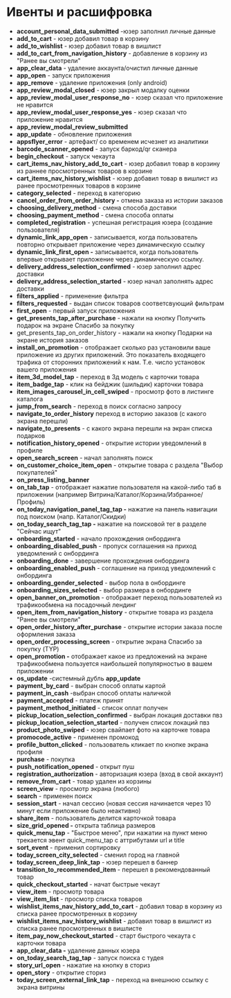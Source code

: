 # Ивенты и расшифровка

* **account\_personal\_data\_submitted** -юзер заполнил личные данные
* **add\_to\_cart** - юзер добавил товар в корзину
* **add\_to\_wishlist** - юзер добавил товар в вишлист
* **add\_to\_cart\_from\_navigation\_history** - добавление в корзину из "Ранее вы смотрели"
* **app\_clear\_data** - удаление аккаунта/очистил личные данные
* **app\_open** - запуск приложения
* **app\_remove** - удаление приложения (only android)
* **app\_review\_modal\_closed** - юзер закрыл модалку оценки
* **app\_review\_modal\_user\_response\_no** - юзер сказал что приложение не нравится
* **app\_review\_modal\_user\_response\_yes** - юзер сказал что приложение нравится
* **app\_review\_modal\_review\_submitted**
* **app\_update** - обновление приложения
* **appsflyer\_error** - артефакт/ со временем исчезнет из аналитики
* **barcode\_scanner\_opened** - запуск баркод/qr сканера
* **begin\_checkout** - запуск чекаута
* **cart\_items\_nav\_history\_add\_to\_cart** - юзер добавил товар в корзину из раннее просмотренных товаров в корзине
* **cart\_items\_nav\_history\_wishlist** - юзер добавил товар в вишлист из ранее просмотренных товаров в корзине
* **category\_selected** - переход в категорию
* **cancel\_order\_from\_order\_history -** отмена заказа из истории заказов
* **choosing\_delivery\_method** - смена способа доставки
* **choosing\_payment\_method** - смена способа оплаты
* **completed\_registration** - успешная регистрация юзера (создание пользователя)
* **dynamic\_link\_app\_open** - записывается, когда пользователь повторно открывает приложение через динамическую ссылку
* **dynamic\_link\_first\_open -** записывается, когда пользователь впервые открывает приложение через динамическую ссылку.
* **delivery\_address\_selection\_confirmed** - юзер заполнил адрес доставки
* **delivery\_address\_selection\_started** - юзер начал заполнять адрес доставки
* **filters\_applied** - применение фильтра
* **filters\_requested** - выдан список товаров соответсвующий фильтрам
* **first\_open** - первый запуск приложения
* **get\_presents\_tap\_after\_purchase** - нажали на кнопку Получить подарок на экране Спасибо за покупку
* get\_presents\_tap\_on\_order\_history - нажали на кнопку Подарки на экране история заказов
* **install\_on\_promotion** - отображает сколько раз установили ваше приложение из других приложений. Это показатель входящего трафика от сторонних приложений к нам. Т.е. число установок вашего приложения
* **item\_3d\_model\_tap** - переход в 3д модель с карточки товара
* **item\_badge\_tap** - клик на бейджик (шильдик) карточки товара
* **item\_images\_carousel\_in\_cell\_swiped** - просмотр фото в листинге каталога
* **jump\_from\_search** - переход в поиск согласно запросу
* **navigate\_to\_order\_history** переход в историю заказов (с какого экрана перешли)
* **navigate\_to\_presents** - с какого экрана перешли на экран списка подарков
* **notification\_history\_opened** - открытие истории уведомлений в профиле
* **open\_search\_screen** - начал заполнять поиск
* **on\_customer\_choice\_item\_open** - открытие товара с раздела "Выбор покупателей"
* **on\_press\_listing\_banner**
* **on\_tab\_tap** - отображает нажатие пользователя на какой-либо таб в приложении (например Витрина/Каталог/Корзина/Избранное/Профиль)
* **on\_today\_navigation\_panel\_tag\_tap -** нажатие на панель навигации под поиском (напр. Каталог/Скидки)
* **on\_today\_search\_tag\_tap -** нажатие на поисковой тег в разделе "Сейчас ищут"
* **onboarding\_started** - начало прохождения онбординга
* **onboarding\_disabled\_push** - пропуск соглашения на приход уведомлений с онбординга
* **onboarding\_done** - завершение прохождения онбординга
* **onboarding\_enabled\_push** - соглашение на приход уведомлений с онбординга
* **onboarding\_gender\_selected** - выбор пола в онбординге
* **onboarding\_sizes\_selected** - выбор размера в онбординге
* **open\_banner\_on\_promotion** - отображает переход пользователей из трафикообмена на посадочный лендинг
* **open\_item\_from\_navigation\_history** - открытие товара из раздела "Ранее вы смотрели"
* **open\_order\_history\_after\_purchase** - открытие истории заказа после оформления заказа
* **open\_order\_processing\_screen** - открытие экрана Спасибо за покупку (TYP)
* **open\_promotion -** отображает какое из предложений на экране трафикообмена пользуется наибольшей популярностью в вашем приложении
* **os\_update** -системный дубль **app\_update**
* **payment\_by\_card** - выбран способ оплаты картой
* **payment\_in\_cash** -выбран способ оплаты наличкой
* **payment\_accepted** - платеж принят
* **payment\_method\_initiated** - список оплат получен
* **pickup\_location\_selection\_confirmed** - выбран локация доставки пвз
* **pickup\_location\_selection\_started** - получен список локаций пвз
* **product\_photo\_swiped** - юзер свайпает фото на карточке товара
* **promocode\_active** - применен промокод
* **profile\_button\_clicked** - пользователь кликает по кнопке экрана профиля
* **purchase** - покупка
* **push\_notification\_opened** - открыт пуш
* **registration\_authorization** - авторизация юзера (вход в свой аккаунт)
* **remove\_from\_cart** - товар удален из корзины
* **screen\_view** - просмотр экрана (любого)
* **search** - применен поиск
* **session\_start** - начал сессию (новая сессия начинается через 10 минут если приложение было неактивно)
* **share\_item** - пользователь делится карточкой товара
* **size\_grid\_opened -** открыта таблица размеров
* **quick\_menu\_tap** - "Быстрое меню", при нажатии на пункт меню трекается эвент quick\_menu\_tap с аттрибутами url и title
* **sort\_event** - применил сортировку
* **today\_screen\_city\_selected** - сменил город на главной
* **today\_screen\_deep\_link\_tap** - юзер перешел в баннер
* **transition\_to\_recommended\_item** - перешел в рекомендованный товар
* **quick\_checkout\_started** - начат быстрые чекаут
* **view\_item** - просмотр товара
* **view\_item\_list** - просмотр списка товаров
* **wishlist\_items\_nav\_history\_add\_to\_cart** - добавил товар в корзину из списка ранее просмотренных в корзину
* **wishlist\_items\_nav\_history\_wishlist** - добавил товар в вишлист из списка ранее просмотренных в вишлисте
* **item\_pay\_now\_checkout\_started** - старт быстрого чекаута с карточки товара
* **app\_clear\_data -** удаление данных юзера
* **on\_today\_search\_tag\_tap** - запуск поиска с тудея
* **story\_url\_open** - нажатие на кнопку в сториз
* **open\_story** - открытие сториз
* **today\_screen\_external\_link\_tap** - переход на внешнюю ссылку с экрана витрины
